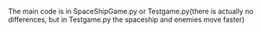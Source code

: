 The main code is in SpaceShipGame.py or Testgame.py(there is actually no differences, but in Testgame.py the spaceship and enemies move faster)
